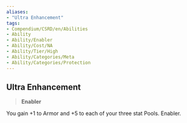 ```yaml
---
aliases:
- "Ultra Enhancement"
tags:
- Compendium/CSRD/en/Abilities
- Ability
- Ability/Enabler
- Ability/Cost/NA
- Ability/Tier/High
- Ability/Categories/Meta
- Ability/Categories/Protection
---
```


  
## Ultra Enhancement  
>**Enabler**
  
You gain +1 to Armor and +5 to each of your three stat Pools. Enabler.